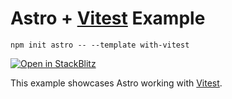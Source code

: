 # Astro + [Vitest](https://vitest.dev/) Example

```
npm init astro -- --template with-vitest
```

[![Open in StackBlitz](https://developer.stackblitz.com/img/open_in_stackblitz.svg)](https://stackblitz.com/github/withastro/astro/tree/latest/examples/with-vitest)

This example showcases Astro working with [Vitest](https://vitest.dev/).

